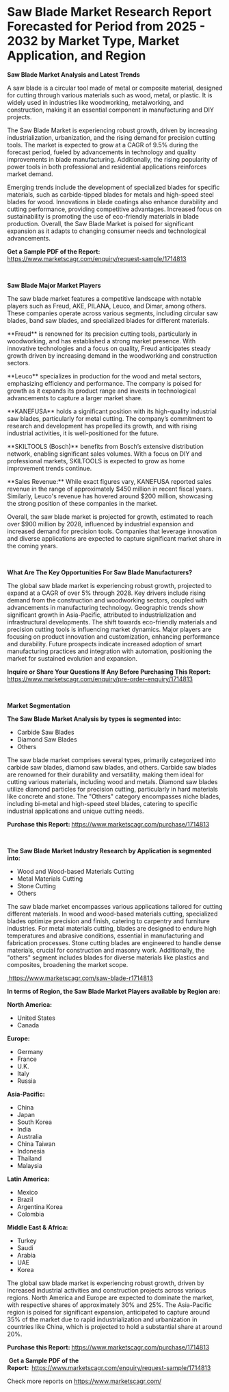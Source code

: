 <p><h1>Saw Blade Market Research Report Forecasted for Period from 2025 -  2032 by Market Type, Market Application, and Region</h1></p><p><strong>Saw Blade Market Analysis and Latest Trends</strong></p>
<p><p>A saw blade is a circular tool made of metal or composite material, designed for cutting through various materials such as wood, metal, or plastic. It is widely used in industries like woodworking, metalworking, and construction, making it an essential component in manufacturing and DIY projects. </p><p>The Saw Blade Market is experiencing robust growth, driven by increasing industrialization, urbanization, and the rising demand for precision cutting tools. The market is expected to grow at a CAGR of 9.5% during the forecast period, fueled by advancements in technology and quality improvements in blade manufacturing. Additionally, the rising popularity of power tools in both professional and residential applications reinforces market demand.</p><p>Emerging trends include the development of specialized blades for specific materials, such as carbide-tipped blades for metals and high-speed steel blades for wood. Innovations in blade coatings also enhance durability and cutting performance, providing competitive advantages. Increased focus on sustainability is promoting the use of eco-friendly materials in blade production. Overall, the Saw Blade Market is poised for significant expansion as it adapts to changing consumer needs and technological advancements.</p></p>
<p><strong>Get a Sample PDF of the Report:&nbsp;</strong> <a href="https://www.marketscagr.com/enquiry/request-sample/1714813?utm_campaign=1998&utm_medium=2&utm_source=Github&utm_content=ia&utm_term=11012025&utm_id=saw-blade">https://www.marketscagr.com/enquiry/request-sample/1714813</a></p>
<p>&nbsp;</p>
<p><strong>Saw Blade Major Market Players</strong></p>
<p><p>The saw blade market features a competitive landscape with notable players such as Freud, AKE, PILANA, Leuco, and Dimar, among others. These companies operate across various segments, including circular saw blades, band saw blades, and specialized blades for different materials.</p><p>**Freud** is renowned for its precision cutting tools, particularly in woodworking, and has established a strong market presence. With innovative technologies and a focus on quality, Freud anticipates steady growth driven by increasing demand in the woodworking and construction sectors.</p><p>**Leuco** specializes in production for the wood and metal sectors, emphasizing efficiency and performance. The company is poised for growth as it expands its product range and invests in technological advancements to capture a larger market share.</p><p>**KANEFUSA** holds a significant position with its high-quality industrial saw blades, particularly for metal cutting. The company’s commitment to research and development has propelled its growth, and with rising industrial activities, it is well-positioned for the future.</p><p>**SKILTOOLS (Bosch)** benefits from Bosch’s extensive distribution network, enabling significant sales volumes. With a focus on DIY and professional markets, SKILTOOLS is expected to grow as home improvement trends continue.</p><p>**Sales Revenue:** While exact figures vary, KANEFUSA reported sales revenue in the range of approximately $450 million in recent fiscal years. Similarly, Leuco's revenue has hovered around $200 million, showcasing the strong position of these companies in the market.</p><p>Overall, the saw blade market is projected for growth, estimated to reach over $900 million by 2028, influenced by industrial expansion and increased demand for precision tools. Companies that leverage innovation and diverse applications are expected to capture significant market share in the coming years.</p></p>
<p>&nbsp;</p>
<p><strong>What Are The Key Opportunities For Saw Blade Manufacturers?</strong></p>
<p><p>The global saw blade market is experiencing robust growth, projected to expand at a CAGR of over 5% through 2028. Key drivers include rising demand from the construction and woodworking sectors, coupled with advancements in manufacturing technology. Geographic trends show significant growth in Asia-Pacific, attributed to industrialization and infrastructural developments. The shift towards eco-friendly materials and precision cutting tools is influencing market dynamics. Major players are focusing on product innovation and customization, enhancing performance and durability. Future prospects indicate increased adoption of smart manufacturing practices and integration with automation, positioning the market for sustained evolution and expansion.</p></p>
<p><strong>Inquire or Share Your Questions If Any Before Purchasing This Report:</strong> <a href="https://www.marketscagr.com/enquiry/pre-order-enquiry/1714813?utm_campaign=1998&utm_medium=2&utm_source=Github&utm_content=ia&utm_term=11012025&utm_id=saw-blade">https://www.marketscagr.com/enquiry/pre-order-enquiry/1714813</a></p>
<p>&nbsp;</p>
<p><strong>Market Segmentation</strong></p>
<p><strong>The Saw Blade Market Analysis by types is segmented into:</strong></p>
<p><ul><li>Carbide Saw Blades</li><li>Diamond Saw Blades</li><li>Others</li></ul></p>
<p><p>The saw blade market comprises several types, primarily categorized into carbide saw blades, diamond saw blades, and others. Carbide saw blades are renowned for their durability and versatility, making them ideal for cutting various materials, including wood and metals. Diamond saw blades utilize diamond particles for precision cutting, particularly in hard materials like concrete and stone. The "Others" category encompasses niche blades, including bi-metal and high-speed steel blades, catering to specific industrial applications and unique cutting needs.</p></p>
<p><strong>Purchase this Report:&nbsp;</strong><a href="https://www.marketscagr.com/purchase/1714813?utm_campaign=1998&utm_medium=2&utm_source=Github&utm_content=ia&utm_term=11012025&utm_id=saw-blade">https://www.marketscagr.com/purchase/1714813</a></p>
<p>&nbsp;</p>
<p><strong>The Saw Blade Market Industry Research by Application is segmented into:</strong></p>
<p><ul><li>Wood and Wood-based Materials Cutting</li><li>Metal Materials Cutting</li><li>Stone Cutting</li><li>Others</li></ul></p>
<p><p>The saw blade market encompasses various applications tailored for cutting different materials. In wood and wood-based materials cutting, specialized blades optimize precision and finish, catering to carpentry and furniture industries. For metal materials cutting, blades are designed to endure high temperatures and abrasive conditions, essential in manufacturing and fabrication processes. Stone cutting blades are engineered to handle dense materials, crucial for construction and masonry work. Additionally, the "others" segment includes blades for diverse materials like plastics and composites, broadening the market scope.</p></p>
<p><a href="https://www.marketscagr.com/saw-blade-r1714813?utm_campaign=1998&utm_medium=2&utm_source=Github&utm_content=ia&utm_term=11012025&utm_id=saw-blade">&nbsp;https://www.marketscagr.com/saw-blade-r1714813</a></p>
<p><strong>In terms of Region, the Saw Blade Market Players available by Region are:</strong></p>
<p>
    <p> <strong> North America: </strong>
        <ul>
            <li>United States</li>
            <li>Canada</li>
        </ul>
        </p> 
    <p> <strong> Europe: </strong>
        <ul>
            <li>Germany</li>
            <li>France</li>
            <li>U.K.</li>
            <li>Italy</li>
            <li>Russia</li>
        </ul>
        </p> 
    <p> <strong> Asia-Pacific: </strong>
        <ul>
            <li>China</li>
            <li>Japan</li>
            <li>South Korea</li>
            <li>India</li>
            <li>Australia</li>
            <li>China Taiwan</li>
            <li>Indonesia</li>
            <li>Thailand</li>
            <li>Malaysia</li>
        </ul>
        </p> 
    <p> <strong> Latin America: </strong>
        <ul>
            <li>Mexico</li>
            <li>Brazil</li>
            <li>Argentina Korea</li>
            <li>Colombia</li>
        </ul>
        </p> 
    <p> <strong> Middle East & Africa: </strong>
        <ul>
            <li>Turkey</li>
            <li>Saudi</li>
            <li>Arabia</li>
            <li>UAE</li>
            <li>Korea</li>
        </ul>
    </p>
    </p>
<p><p>The global saw blade market is experiencing robust growth, driven by increased industrial activities and construction projects across various regions. North America and Europe are expected to dominate the market, with respective shares of approximately 30% and 25%. The Asia-Pacific region is poised for significant expansion, anticipated to capture around 35% of the market due to rapid industrialization and urbanization in countries like China, which is projected to hold a substantial share at around 20%.</p></p>
<p><strong>Purchase this Report: </strong><a href="https://www.marketscagr.com/purchase/1714813?utm_campaign=1998&utm_medium=2&utm_source=Github&utm_content=ia&utm_term=11012025&utm_id=saw-blade">https://www.marketscagr.com/purchase/1714813</a></p>
<p>&nbsp;<strong>Get a Sample PDF of the Report:&nbsp;&nbsp;</strong><a href="https://www.marketscagr.com/enquiry/request-sample/1714813?utm_campaign=1998&utm_medium=2&utm_source=Github&utm_content=ia&utm_term=11012025&utm_id=saw-blade">https://www.marketscagr.com/enquiry/request-sample/1714813</a></p>
<p><strong></strong></p>
<p>Check more reports on <a href="https://www.marketscagr.com/?utm_campaign=1998&utm_medium=2&utm_source=Github&utm_content=ia&utm_term=11012025&utm_id=saw-blade">https://www.marketscagr.com/</a></p>